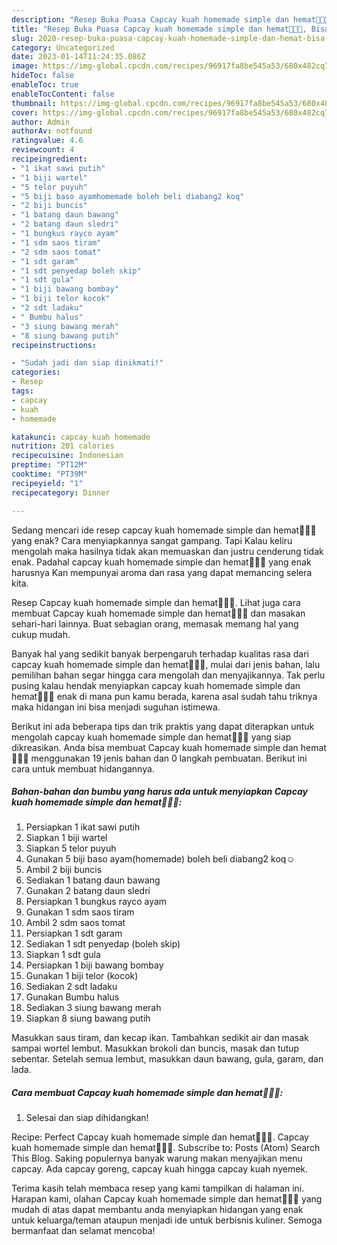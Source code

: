 ```yaml
---
description: "Resep Buka Puasa Capcay kuah homemade simple dan hemat👩‍🍳😂, Bisa Manjain Lidah"
title: "Resep Buka Puasa Capcay kuah homemade simple dan hemat👩‍🍳😂, Bisa Manjain Lidah"
slug: 2020-resep-buka-puasa-capcay-kuah-homemade-simple-dan-hemat-bisa-manjain-lidah
category: Uncategorized
date: 2023-01-14T11:24:35.086Z
image: https://img-global.cpcdn.com/recipes/96917fa8be545a53/680x482cq70/capcay-kuah-homemade-simple-dan-hemat-foto-resep-utama.jpg
hideToc: false
enableToc: true
enableTocContent: false
thumbnail: https://img-global.cpcdn.com/recipes/96917fa8be545a53/680x482cq70/capcay-kuah-homemade-simple-dan-hemat-foto-resep-utama.jpg
cover: https://img-global.cpcdn.com/recipes/96917fa8be545a53/680x482cq70/capcay-kuah-homemade-simple-dan-hemat-foto-resep-utama.jpg
author: Admin
authorAv: notfound
ratingvalue: 4.6
reviewcount: 4
recipeingredient:
- "1 ikat sawi putih"
- "1 biji wartel"
- "5 telor puyuh"
- "5 biji baso ayamhomemade boleh beli diabang2 koq"
- "2 biji buncis"
- "1 batang daun bawang"
- "2 batang daun sledri"
- "1 bungkus rayco ayam"
- "1 sdm saos tiram"
- "2 sdm saos tomat"
- "1 sdt garam"
- "1 sdt penyedap boleh skip"
- "1 sdt gula"
- "1 biji bawang bombay"
- "1 biji telor kocok"
- "2 sdt ladaku"
- " Bumbu halus"
- "3 siung bawang merah"
- "8 siung bawang putih"
recipeinstructions:

- "Sudah jadi dan siap dinikmati!"
categories:
- Resep
tags:
- capcay
- kuah
- homemade

katakunci: capcay kuah homemade 
nutrition: 201 calories
recipecuisine: Indonesian
preptime: "PT12M"
cooktime: "PT39M"
recipeyield: "1"
recipecategory: Dinner

---
```



Sedang mencari ide resep capcay kuah homemade simple dan hemat👩‍🍳😂 yang enak? Cara menyiapkannya sangat gampang. Tapi Kalau keliru mengolah maka hasilnya tidak akan memuaskan dan justru cenderung tidak enak. Padahal capcay kuah homemade simple dan hemat👩‍🍳😂 yang enak harusnya Kan mempunyai aroma dan rasa yang dapat memancing selera kita.


Resep Capcay kuah homemade simple dan hemat👩‍🍳😂. Lihat juga cara membuat Capcay kuah homemade simple dan hemat👩‍🍳😂 dan masakan sehari-hari lainnya. Buat sebagian orang, memasak memang hal yang cukup mudah.

Banyak hal yang sedikit banyak berpengaruh terhadap kualitas rasa dari capcay kuah homemade simple dan hemat👩‍🍳😂, mulai dari jenis bahan, lalu pemilihan bahan segar hingga cara mengolah dan menyajikannya. Tak perlu pusing kalau hendak menyiapkan capcay kuah homemade simple dan hemat👩‍🍳😂 enak di mana pun kamu berada, karena asal sudah tahu triknya maka hidangan ini bisa menjadi suguhan istimewa.


Berikut ini ada beberapa tips dan trik praktis yang dapat diterapkan untuk mengolah capcay kuah homemade simple dan hemat👩‍🍳😂 yang siap dikreasikan. Anda bisa membuat Capcay kuah homemade simple dan hemat👩‍🍳😂 menggunakan 19 jenis bahan dan 0 langkah pembuatan. Berikut ini cara untuk membuat hidangannya.

<!--inarticleads1-->

##### Bahan-bahan dan bumbu yang harus ada untuk menyiapkan Capcay kuah homemade simple dan hemat👩‍🍳😂:

1. Persiapkan 1 ikat sawi putih
1. Siapkan 1 biji wartel
1. Siapkan 5 telor puyuh
1. Gunakan 5 biji baso ayam(homemade) boleh beli diabang2 koq☺️
1. Ambil 2 biji buncis
1. Sediakan 1 batang daun bawang
1. Gunakan 2 batang daun sledri
1. Persiapkan 1 bungkus rayco ayam
1. Gunakan 1 sdm saos tiram
1. Ambil 2 sdm saos tomat
1. Persiapkan 1 sdt garam
1. Sediakan 1 sdt penyedap (boleh skip)
1. Siapkan 1 sdt gula
1. Persiapkan 1 biji bawang bombay
1. Gunakan 1 biji telor (kocok)
1. Sediakan 2 sdt ladaku
1. Gunakan  Bumbu halus
1. Sediakan 3 siung bawang merah
1. Siapkan 8 siung bawang putih


Masukkan saus tiram, dan kecap ikan. Tambahkan sedikit air dan masak sampai wortel lembut. Masukkan brokoli dan buncis, masak dan tutup sebentar. Setelah semua lembut, masukkan daun bawang, gula, garam, dan lada. 

<!--inarticleads2-->

##### Cara membuat Capcay kuah homemade simple dan hemat👩‍🍳😂:


1. Selesai dan siap dihidangkan!

Recipe: Perfect Capcay kuah homemade simple dan hemat👩‍🍳😂. Capcay kuah homemade simple dan hemat👩‍🍳😂. Subscribe to: Posts (Atom) Search This Blog. Saking populernya banyak warung makan menyajikan menu capcay. Ada capcay goreng, capcay kuah hingga capcay kuah nyemek. 

Terima kasih telah membaca resep yang kami tampilkan di halaman ini. Harapan kami, olahan Capcay kuah homemade simple dan hemat👩‍🍳😂 yang mudah di atas dapat membantu anda menyiapkan hidangan yang enak untuk keluarga/teman ataupun menjadi ide untuk berbisnis kuliner. Semoga bermanfaat dan selamat mencoba!
